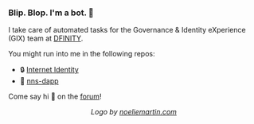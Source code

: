 ### Blip. Blop. I'm a bot. 🤖

I take care of automated tasks for the Governance & Identity eXperience (GIX) team at [DFINITY](https://github.com/dfinity).

You might run into me in the following repos:

* 🔒 [Internet Identity](https://github.com/dfinity/internet-identity)
* 🤝 [nns-dapp](https://github.com/dfinity/nns-dapp)

Come say hi 👋 on the [forum](http://forum.dfinity.org)!

<!--
**gix-bot/gix-bot** is a ✨ _special_ ✨ repository because its `README.md` (this file) appears on your GitHub profile.

Here are some ideas to get you started:

- 🔭 I’m currently working on ...
- 🌱 I’m currently learning ...
- 👯 I’m looking to collaborate on ...
- 🤔 I’m looking for help with ...
- 💬 Ask me about ...
- 📫 How to reach me: ...
- 😄 Pronouns: ...
- ⚡ Fun fact: ...
-->






<p align="center">
  <em>Logo by <a href="noeliemartin.com">noeliemartin.com</a></em>
</p>
